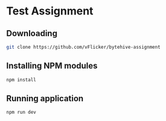 # Test Assignment

## Downloading

```bash
git clone https://github.com/vFlicker/bytehive-assignment
```

## Installing NPM modules

```bash
npm install
```

## Running application

```bash
npm run dev
```
